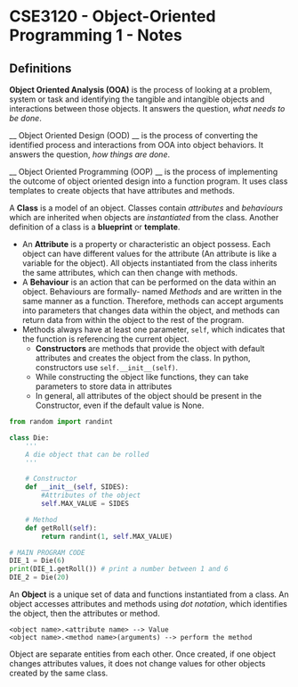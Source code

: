 # CSE3120 - Object-Oriented Programming 1 - Notes

## Definitions
__Object Oriented Analysis (OOA)__ is the process of looking at a problem, system or task and identifying the tangible and intangible objects and interactions between those objects. It answers the question, _what needs to be done_.

__ Object Oriented Design (OOD) __ is the process of converting the identified process and interactions from OOA into object behaviors. It answers the question, _how things are done_.

__ Object Oriented Programming (OOP) __ is the process of implementing the outcome of object oriented design into a function program. It uses class templates to create objects that have attributes and methods.

A __Class__ is a model of an object. Classes contain _attributes_ and _behaviours_ which are inherited when objects are _instantiated_ from the class. Another definition of a class is a __blueprint__ or __template__. 
* An __Attribute__ is a property or characteristic an object possess. Each object can have different values for the attribute (An attribute is like a variable for the object). All objects instantiated from the class inherits the same attributes, which can then change with methods. 
* A __Behaviour__ is an action that can be performed on the data within an object. Behaviours are formally- named _Methods_ and are written in the same manner as a function. Therefore, methods can accept arguments into parameters that changes data within the object, and methods can return data from within the object to the rest of the program.
* Methods always have at least one parameter, ```self```, which indicates that the function is referencing the current object.
  * __Constructors__ are methods that provide the object with default attributes and creates the object from the class. In python, constructors use ``self.__init__(self)``.
  * While constructing the object like functions, they can take parameters to store data in attributes
  * In general, all attributes of the object should be present in the Constructor, even if the default value is None.

```python
from random import randint

class Die:
    '''
    A die object that can be rolled
    '''

    # Constructor 
    def __init__(self, SIDES):
        #Attributes of the object
        self.MAX_VALUE = SIDES

    # Method
    def getRoll(self):
        return randint(1, self.MAX_VALUE)

# MAIN PROGRAM CODE
DIE_1 = Die(6)
print(DIE_1.getRoll()) # print a number between 1 and 6
DIE_2 = Die(20) 
```

An __Object__ is a unique set of data and functions instantiated from a class. An object accesses attributes and methods using _dot notation_, which identifies the object, then the attributes or method.

```
<object name>.<attribute name> --> Value
<object name>.<method name>(arguments) --> perform the method
```

Object are separate entities from each other. Once created, if one object changes attributes values, it does not change values for other objects created by the same class.